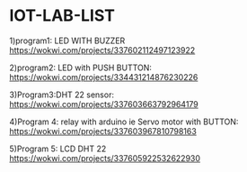 # IOT-LAB-LIST
1)program1: LED WITH BUZZER<br>
https://wokwi.com/projects/337602112497123922<br>

2)program2: LED with PUSH BUTTON:<br>
https://wokwi.com/projects/334431214876230226<br>

3)Program3:DHT 22 sensor: <br>
https://wokwi.com/projects/337603663792964179<br>

4)Program 4: relay with arduino ie Servo motor with BUTTON:<br>
https://wokwi.com/projects/337603967810798163<br>

5)Program 5: LCD DHT 22
https://wokwi.com/projects/337605922532622930


